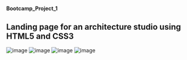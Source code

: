 #### Bootcamp_Project_1
## Landing page for an architecture studio using HTML5 and CSS3
![image](https://user-images.githubusercontent.com/96446933/182415424-2e5b966d-f790-41fa-94a1-ccccaf19ad37.png)
![image](https://user-images.githubusercontent.com/96446933/182415686-3fcbd8c1-eb14-417d-ba75-c262d753b43a.png)
![image](https://user-images.githubusercontent.com/96446933/182415793-d6c814a7-58e6-4c8d-af4c-d45eaa41032d.png)
![image](https://user-images.githubusercontent.com/96446933/182415895-7b3403f0-3053-4ab3-a942-41f7a354b76d.png)

